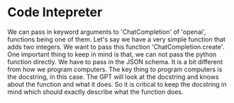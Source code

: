 # Code Intepreter 

We can pass in keyword arguments to 'ChatCompletion' of 'openai', functions being one of them. Let's say we have a very simple function that adds two integers. 
We want to pass this function 'ChatCompletion.create'. One important thing to keep in mind is that, we can not pass the python function directly. We have to pass 
in the JSON schema. 
It is a bit different from how we program computers. The key thing to program computers is the docstring, in this case. The GPT will look at the docstring and knows about the function and what it does. So it is critical to keep the docstring in mind which should exactly describe what the function does.
